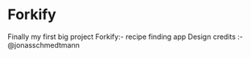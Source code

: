 # Forkify

Finally my first big project
Forkify:- recipe finding app
Design credits :- @jonasschmedtmann
